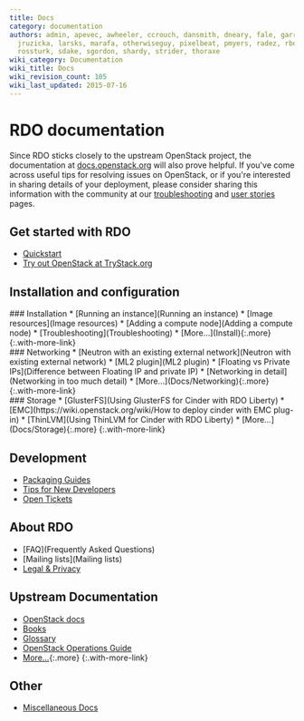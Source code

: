 ```yaml
---
title: Docs
category: documentation
authors: admin, apevec, awheeler, ccrouch, dansmith, dneary, fale, garrett, jlibosva,
  jruzicka, larsks, marafa, otherwiseguy, pixelbeat, pmyers, radez, rbowen, rkukura,
  rossturk, sdake, sgordon, shardy, strider, thoraxe
wiki_category: Documentation
wiki_title: Docs
wiki_revision_count: 105
wiki_last_updated: 2015-07-16
---
```


# RDO documentation

Since RDO sticks closely to the upstream OpenStack project, the documentation at [docs.openstack.org](http://docs.openstack.org) will also prove helpful. If you've come across useful tips for resolving issues on OpenStack, or if you're interested in sharing details of your deployment, please consider sharing this information with the community at our [troubleshooting](troubleshooting) and [user stories](/user-stories/) pages.

## Get started with RDO

* [Quickstart](Quickstart)
* [Try out OpenStack at TryStack.org](http://trystack.org/)

## Installation and configuration

<div class="splits">

<div class="split-third with-more">
### Installation
* [Running an instance](Running an instance)
* [Image resources](Image resources)
* [Adding a compute node](Adding a compute node)
* [Troubleshooting](Troubleshooting)
* [More&hellip;](Install){:.more}
{:.with-more-link}
</div>

<div class="split-third with-more">
### Networking
* [Neutron with an existing external network](Neutron with existing external network)
* [ML2 plugin](ML2 plugin)
* [Floating vs Private IPs](Difference between Floating IP and private IP)
* [Networking in detail](Networking in too much detail)
* [More&hellip;](Docs/Networking){:.more}
{:.with-more-link}
</div>

<div class="split-third">
### Storage
* [GlusterFS](Using GlusterFS for Cinder with RDO Liberty)
* [EMC](https://wiki.openstack.org/wiki/How to deploy cinder with EMC plug-in)
* [ThinLVM](Using ThinLVM for Cinder with RDO Liberty)
* [More&hellip;](Docs/Storage){:.more}
{:.with-more-link}
</div>

</div>

## Development

* [Packaging Guides](packaging)
* [Tips for New Developers](DeveloperTips)
* [Open
  Tickets](https://bugzilla.redhat.com/buglist.cgi?product=RDO&query_format=advanced&bug_status=NEW&bug_status=ASSIGNED)

## About RDO

* [FAQ](Frequently Asked Questions)
* [Mailing lists](Mailing lists)
* [Legal & Privacy](Legal)

## Upstream Documentation

* [OpenStack docs](http://docs.openstack.org/)
* [Books](http://rdoproject.org/Books)
* [Glossary](http://docs.openstack.org/glossary/content/glossary.html)
* [OpenStack Operations Guide](http://docs.openstack.org/trunk/openstack-ops/content/index.html)
* [More&hellip;](/documentation/upstream-docs){:.more}
{:.with-more-link}

## Other

* [Miscellaneous Docs](Docs/Misc)

